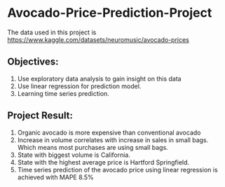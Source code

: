 # Avocado-Price-Prediction-Project

The data used in this project is https://www.kaggle.com/datasets/neuromusic/avocado-prices

## Objectives:
1. Use exploratory data analysis to gain insight on this data
2. Use linear regression for prediction model.
3. Learning time series prediction.

## Project Result:
1. Organic avocado is more expensive than conventional avocado
2. Increase in volume correlates with increase in sales in small bags. Which means most purchases are using small bags.
3. State with biggest volume is California. 
4. State with the highest average price is Hartford Springfield.
5. Time series prediction of the avocado price using linear regression is achieved with MAPE 8.5% 
